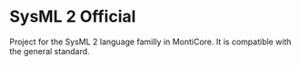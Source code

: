 <!-- (c) https://github.com/MontiCore/monticore -->
# SysML 2 Official

Project for the SysML 2 language familly in MontiCore. It is compatible with the general standard.
